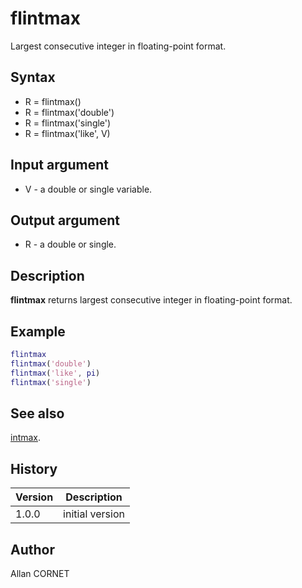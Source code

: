 # flintmax

Largest consecutive integer in floating-point format.

## Syntax

- R = flintmax()
- R = flintmax('double')
- R = flintmax('single')
- R = flintmax('like', V)

## Input argument

- V - a double or single variable.

## Output argument

- R - a double or single.

## Description

  <p><b>flintmax</b> returns largest consecutive integer in floating-point format.</p>

## Example

```matlab
flintmax
flintmax('double')
flintmax('like', pi)
flintmax('single')
```

## See also

[intmax](../integer/intmax.md).

## History

| Version | Description     |
| ------- | --------------- |
| 1.0.0   | initial version |

## Author

Allan CORNET
